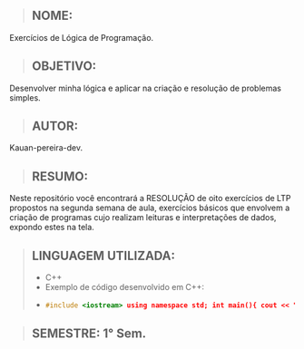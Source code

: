 > ## NOME: 
Exercícios de Lógica de Programação.
> ## OBJETIVO: 
Desenvolver minha lógica e aplicar na criação e resolução de problemas simples. 
> ## AUTOR: 
Kauan-pereira-dev. 
> ## RESUMO: 
Neste repositório você encontrará a RESOLUÇÃO de oito exercícios de LTP propostos na segunda semana de aula, exercícios básicos que envolvem a criação de programas cujo realizam leituras e interpretações de dados, expondo estes na tela.
> ## LINGUAGEM UTILIZADA: 
> - C++
> - Exemplo de código desenvolvido em C++:
> - ~~~cpp
>   #include <iostream> using namespace std; int main(){ cout << "Ola, mundo!"; return 0;




> ## SEMESTRE: 1° Sem.

